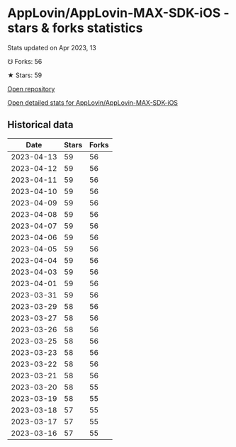 # AppLovin/AppLovin-MAX-SDK-iOS - stars & forks statistics

Stats updated on Apr 2023, 13

☋ Forks: 56

★ Stars: 59

[Open repository](https://github.com/AppLovin/AppLovin-MAX-SDK-iOS)

[Open detailed stats for AppLovin/AppLovin-MAX-SDK-iOS](https://reviewgithub.com/rep/AppLovin/AppLovin-MAX-SDK-iOS)

## Historical data
| Date | Stars | Forks |
|------|-------|-------|
| 2023-04-13 | 59 | 56 | 
| 2023-04-12 | 59 | 56 | 
| 2023-04-11 | 59 | 56 | 
| 2023-04-10 | 59 | 56 | 
| 2023-04-09 | 59 | 56 | 
| 2023-04-08 | 59 | 56 | 
| 2023-04-07 | 59 | 56 | 
| 2023-04-06 | 59 | 56 | 
| 2023-04-05 | 59 | 56 | 
| 2023-04-04 | 59 | 56 | 
| 2023-04-03 | 59 | 56 | 
| 2023-04-01 | 59 | 56 | 
| 2023-03-31 | 59 | 56 | 
| 2023-03-29 | 58 | 56 | 
| 2023-03-27 | 58 | 56 | 
| 2023-03-26 | 58 | 56 | 
| 2023-03-25 | 58 | 56 | 
| 2023-03-23 | 58 | 56 | 
| 2023-03-22 | 58 | 56 | 
| 2023-03-21 | 58 | 56 | 
| 2023-03-20 | 58 | 55 | 
| 2023-03-19 | 58 | 55 | 
| 2023-03-18 | 57 | 55 | 
| 2023-03-17 | 57 | 55 | 
| 2023-03-16 | 57 | 55 | 

